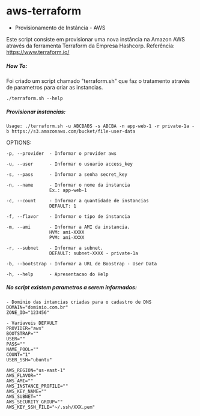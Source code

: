# aws-terraform

- Provisionamento de Instância - AWS

Este script consiste em provisionar uma nova instância na Amazon AWS através da ferramenta Terraform da Empresa Hashcorp.
Referência: https://www.terraform.io/

##### How To:

Foi criado um script chamado "terraform.sh" que faz o tratamento através de parametros para criar as instancias.

```
./terraform.sh --help
```

##### Provisionar instancias:

```
Usage: ./terraform.sh -u ABCBABS -s ABCBA -n app-web-1 -r private-1a -b https://s3.amazonaws.com/bucket/file-user-data
```

OPTIONS:

```
-p, --provider  - Informar o provider aws

-u, --user      - Informar o usuario access_key

-s, --pass      - Informar a senha secret_key

-n, --name      - Informar o nome da instancia
                Ex.: app-web-1

-c, --count     - Informar a quantidade de instancias
                DEFAULT: 1

-f, --flavor    - Informar o tipo de instancia

-m, --ami       - Informar a AMI da instancia.
                HVM: ami-XXXX
                PVM: ami-XXXX

-r, --subnet    - Informar a subnet.
                DEFAULT: subnet-XXXX - private-1a

-b, --bootstrap - Informar a URL de Boostrap - User Data

-h, --help      - Apresentacao do Help
```

##### No script existem parametros a serem informados:

```
- Dominio das intancias criadas para o cadastro de DNS
DOMAIN="dominio.com.br"
ZONE_ID="123456"

- Variaveis DEFAULT
PROVIDER="aws"
BOOTSTRAP=""
USER=""
PASS=""
NAME_POOL=""
COUNT="1"
USER_SSH="ubuntu"

AWS_REGION="us-east-1"
AWS_FLAVOR=""
AWS_AMI=""
AWS_INSTANCE_PROFILE=""
AWS_KEY_NAME=""
AWS_SUBNET=""
AWS_SECURITY_GROUP=""
AWS_KEY_SSH_FILE="~/.ssh/XXX.pem"
```
